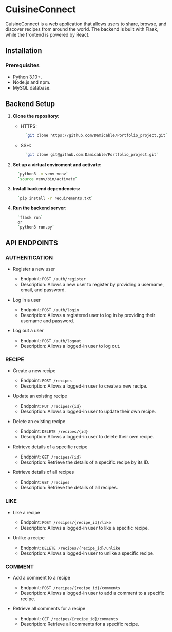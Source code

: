 # CuisineConnect

CuisineConnect is a web application that allows users to share, browse, and discover recipes from around the world. The backend is built with Flask, while the frontend is powered by React.

## Installation

### Prerequisites

* Python 3.10+.
* Node.js and npm.
* MySQL database.

## Backend Setup

1. **Clone the repository:**

    * HTTPS:

      ```bash
        `git clone https://github.com/Damicable/Portfolio_project.git`

    * SSH:

      ```bash
        `git clone git@github.com:Damicable/Portfolio_project.git`

2. **Set up a virtual enviroment and activate:**

      ```bash
        `python3 -m venv venv`
        `source venv/bin/activate`

3. **Install backend dependencies:**

      ```bash
        `pip install -r requirements.txt`

4. **Run the backend server:**

      ```bash
        `flask run`
        or
        `python3 run.py`

## API ENDPOINTS

### AUTHENTICATION

* Register a new user

  * Endpoint: `POST /auth/register`
  * Description: Allows a new user to register by providing a username, email, and password.

* Log in a user

  * Endpoint: `POST /auth/login`
  * Description: Allows a registered user to log in by providing their username and password.

* Log out a user

  * Endpoint: `POST /auth/logout`
  * Description: Allows a logged-in user to log out.

### RECIPE

* Create a new recipe

  * Endpoint: `POST /recipes`
  * Description: Allows a logged-in user to create a new recipe.

* Update an existing recipe

  * Endpoint: `PUT /recipes/{id}`
  * Description: Allows a logged-in user to update their own recipe.

* Delete an existing recipe

  * Endpoint: `DELETE /recipes/{id}`
  * Description: Allows a logged-in user to delete their own recipe.

* Retrieve details of a specific recipe

  * Endpoint: `GET /recipes/{id}`
  * Description: Retrieve the details of a specific recipe by its ID.

* Retrieve details of all recipes

  * Endpoint: `GET /recipes`
  * Description: Retrieve the details of all recipes.

### LIKE

* Like a recipe

  * Endpoint: `POST /recipes/{recipe_id}/like`
  * Description: Allows a logged-in user to like a specific recipe.

* Unlike a recipe

  * Endpoint: `DELETE /recipes/{recipe_id}/unlike`
  * Description: Allows a logged-in user to unlike a specific recipe.

### COMMENT

* Add a comment to a recipe

  * Endpoint: `POST /recipes/{recipe_id}/comments`
  * Description: Allows a logged-in user to add a comment to a specific recipe.

* Retrieve all comments for a recipe

  * Endpoint: `GET /recipes/{recipe_id}/comments`
  * Description: Retrieve all comments for a specific recipe.
